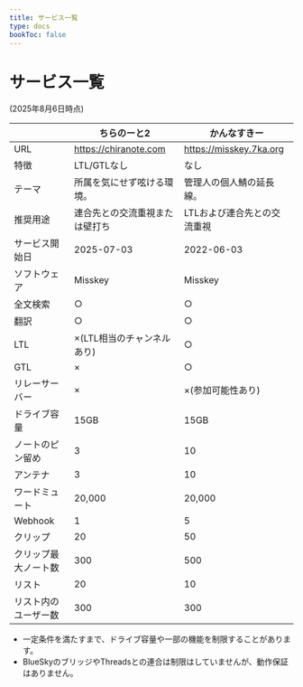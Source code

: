 ```yaml
---
title: サービス一覧
type: docs
bookToc: false
---
```


# サービス一覧

(2025年8月6日時点)

|  | ちらのーと2 | かんなすきー |
| --- | --- | --- |
| URL| https://chiranote.com | https://misskey.7ka.org |
| 特徴 | LTL/GTLなし | なし |
| テーマ | 所属を気にせず呟ける環境。| 管理人の個人鯖の延長線。|
| 推奨用途 | 連合先との交流重視または壁打ち | LTLおよび連合先との交流重視 |
| サービス開始日 | 2025-07-03 | 2022-06-03 |
| ソフトウェア | Misskey | Misskey |
| 全文検索 | ○ | ○ |
| 翻訳 | ○ | ○ |
| LTL | ×(LTL相当のチャンネルあり) | ○ |
| GTL | × | ○ |
| リレーサーバー | × | ×(参加可能性あり) |
| ドライブ容量 | 15GB | 15GB |
| ノートのピン留め | 3 | 10 |
| アンテナ | 3 | 10 |
| ワードミュート | 20,000 | 20,000 |
| Webhook | 1 | 5 |
| クリップ | 20 | 50 |
| クリップ最大ノート数 | 300 | 500 |
| リスト | 20 | 10 |
| リスト内のユーザー数 | 300 | 300 |

- 一定条件を満たすまで、ドライブ容量や一部の機能を制限することがあります。
- BlueSkyのブリッジやThreadsとの連合は制限はしていませんが、動作保証はありません。
